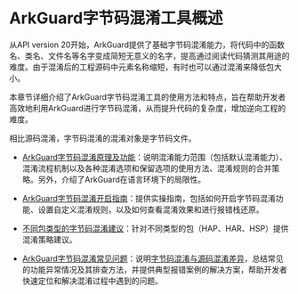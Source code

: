# ArkGuard字节码混淆工具概述
<!--Kit: ArkTS-->
<!--Subsystem: ArkCompiler-->
<!--Owner: @oatuwwutao; @Valkisop_-->
<!--Designer: @hufeng20-->
<!--Tester: @kirl75; @zsw_zhushiwei-->
<!--Adviser: @foryourself-->

从API version 20开始，ArkGuard提供了基础字节码混淆能力，将代码中的函数名、类名、文件名等名字变成简短无意义的名字，提高通过阅读代码猜测其用途的难度。由于混淆后的工程源码中元素名称缩短，有时也可以通过混淆来降低包大小。

本章节详细介绍了ArkGuard字节码混淆工具的使用方法和特点，旨在帮助开发者高效地利用ArkGuard进行字节码混淆，从而提升代码的复杂度，增加逆向工程的难度。

相比源码混淆，字节码混淆的混淆对象是字节码文件。

- [ArkGuard字节码混淆原理及功能](bytecode-obfuscation.md)：说明混淆能力范围（包括默认混淆能力）、混淆流程机制以及各种混淆选项和保留选项的使用方法、混淆规则的合并策略。另外，介绍了ArkGuard在语言环境下的局限性。

- [ArkGuard字节码混淆开启指南](bytecode-obfuscation-guide.md)：提供实操指南，包括如何开启字节码混淆功能、设置自定义混淆规则，以及如何查看混淆效果和进行报错栈还原。

- [不同包类型的字节码混淆建议](bytecode-obfuscation-practice.md)：针对不同类型的包（HAP、HAR、HSP）提供混淆策略建议。

- [ArkGuard字节码混淆常见问题](bytecode-obfuscation-questions.md)：说明[字节码混淆与源码混淆差异](bytecode-obfuscation-questions.md#字节码混淆与源码混淆差异)，总结常见的功能异常情况及其排查方法，并提供典型报错案例的解决方案，帮助开发者快速定位和解决混淆过程中遇到的问题。
